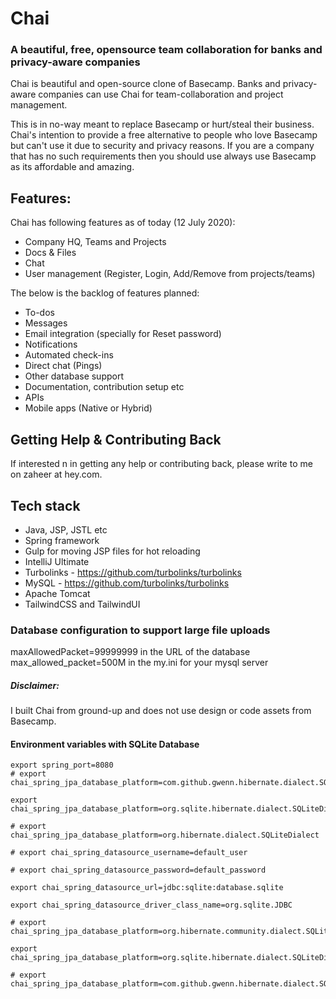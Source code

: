 # Chai
### A beautiful, free, opensource team collaboration for banks and privacy-aware companies
Chai is beautiful and open-source clone of Basecamp. Banks and privacy-aware companies can use Chai for team-collaboration and project management.

This is in no-way meant to replace Basecamp or hurt/steal their business.
Chai's intention to provide a free alternative to people who love Basecamp but can't use it due to security and privacy reasons.
If you are a company that has no such requirements then you should use always use Basecamp as its affordable and amazing.

## Features:
Chai has following features as of today (12 July 2020):
- Company HQ, Teams and Projects
- Docs & Files
- Chat
- User management (Register, Login, Add/Remove from projects/teams)

The below is the backlog of features planned:
- To-dos
- Messages
- Email integration (specially for Reset password)
- Notifications
- Automated check-ins
- Direct chat (Pings)
- Other database support
- Documentation, contribution setup etc
- APIs
- Mobile apps (Native or Hybrid)

## Getting Help & Contributing Back
If interested n in getting any help or contributing back, please write to me on zaheer at hey.com.


## Tech stack
* Java, JSP, JSTL etc
* Spring framework
* Gulp for moving JSP files for hot reloading
* IntelliJ Ultimate
* Turbolinks - https://github.com/turbolinks/turbolinks
* MySQL - https://github.com/turbolinks/turbolinks
* Apache Tomcat
* TailwindCSS and TailwindUI


### Database configuration to support large file uploads
maxAllowedPacket=99999999 in the URL of the database
max_allowed_packet=500M in the my.ini for your mysql server


##### Disclaimer:
I built Chai from ground-up and does not use design or code assets from Basecamp.


#### Environment variables with SQLite Database

```
export spring_port=8080
# export chai_spring_jpa_database_platform=com.github.gwenn.hibernate.dialect.SQLiteDialect

export chai_spring_jpa_database_platform=org.sqlite.hibernate.dialect.SQLiteDialect

# export chai_spring_jpa_database_platform=org.hibernate.dialect.SQLiteDialect

# export chai_spring_datasource_username=default_user

# export chai_spring_datasource_password=default_password

export chai_spring_datasource_url=jdbc:sqlite:database.sqlite

export chai_spring_datasource_driver_class_name=org.sqlite.JDBC

# export chai_spring_jpa_database_platform=org.hibernate.community.dialect.SQLiteDialect

export chai_spring_jpa_database_platform=org.sqlite.hibernate.dialect.SQLiteDialect

# export chai_spring_jpa_database_platform=com.github.gwenn.hibernate.dialect.SQLiteDialect
```